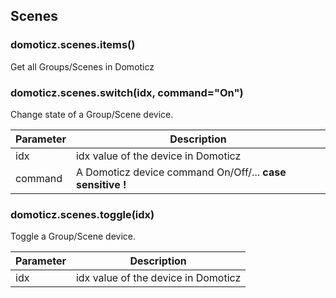 ## Scenes

### **domoticz.scenes.items()**

Get all Groups/Scenes in Domoticz

### **domoticz.scenes.switch(idx, command="On")**

Change state of a Group/Scene device.

| Parameter | Description                                               |
| --------- | --------------------------------------------------------- |
| idx       | idx value of the device in Domoticz                       |
| command   | A Domoticz device command On/Off/... **case sensitive !** |

### **domoticz.scenes.toggle(idx)**

Toggle a Group/Scene device.

| Parameter | Description                         |
| --------- | ----------------------------------- |
| idx       | idx value of the device in Domoticz |
